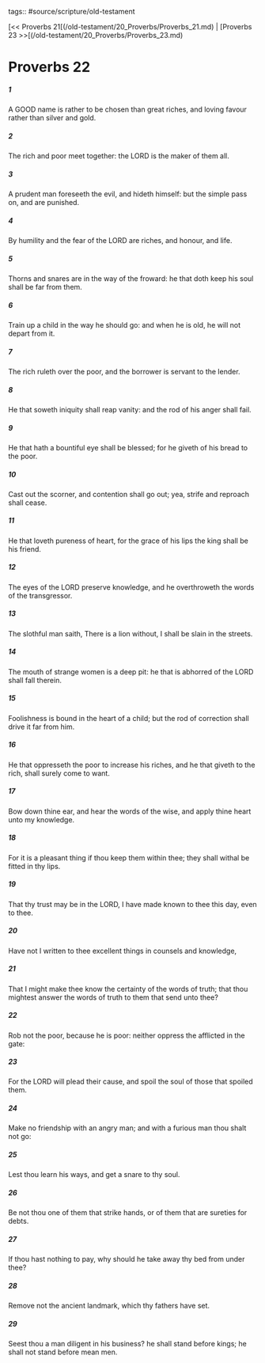 tags:: #source/scripture/old-testament

[<< Proverbs 21[(/old-testament/20_Proverbs/Proverbs_21.md) | [Proverbs 23 >>[(/old-testament/20_Proverbs/Proverbs_23.md)

# Proverbs 22

##### 1

A GOOD name is rather to be chosen than great riches, and loving favour rather than silver and gold.

##### 2

The rich and poor meet together: the LORD is the maker of them all.

##### 3

A prudent man foreseeth the evil, and hideth himself: but the simple pass on, and are punished.

##### 4

By humility and the fear of the LORD are riches, and honour, and life.

##### 5

Thorns and snares are in the way of the froward: he that doth keep his soul shall be far from them.

##### 6

Train up a child in the way he should go: and when he is old, he will not depart from it.

##### 7

The rich ruleth over the poor, and the borrower is servant to the lender.

##### 8

He that soweth iniquity shall reap vanity: and the rod of his anger shall fail.

##### 9

He that hath a bountiful eye shall be blessed; for he giveth of his bread to the poor.

##### 10

Cast out the scorner, and contention shall go out; yea, strife and reproach shall cease.

##### 11

He that loveth pureness of heart, for the grace of his lips the king shall be his friend.

##### 12

The eyes of the LORD preserve knowledge, and he overthroweth the words of the transgressor.

##### 13

The slothful man saith, There is a lion without, I shall be slain in the streets.

##### 14

The mouth of strange women is a deep pit: he that is abhorred of the LORD shall fall therein.

##### 15

Foolishness is bound in the heart of a child; but the rod of correction shall drive it far from him.

##### 16

He that oppresseth the poor to increase his riches, and he that giveth to the rich, shall surely come to want.

##### 17

Bow down thine ear, and hear the words of the wise, and apply thine heart unto my knowledge.

##### 18

For it is a pleasant thing if thou keep them within thee; they shall withal be fitted in thy lips.

##### 19

That thy trust may be in the LORD, I have made known to thee this day, even to thee.

##### 20

Have not I written to thee excellent things in counsels and knowledge,

##### 21

That I might make thee know the certainty of the words of truth; that thou mightest answer the words of truth to them that send unto thee?

##### 22

Rob not the poor, because he is poor: neither oppress the afflicted in the gate:

##### 23

For the LORD will plead their cause, and spoil the soul of those that spoiled them.

##### 24

Make no friendship with an angry man; and with a furious man thou shalt not go:

##### 25

Lest thou learn his ways, and get a snare to thy soul.

##### 26

Be not thou one of them that strike hands, or of them that are sureties for debts.

##### 27

If thou hast nothing to pay, why should he take away thy bed from under thee?

##### 28

Remove not the ancient landmark, which thy fathers have set.

##### 29

Seest thou a man diligent in his business? he shall stand before kings; he shall not stand before mean men.
